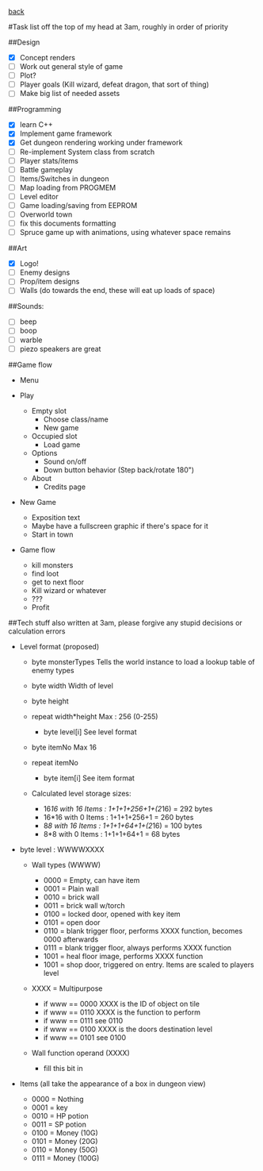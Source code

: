 [back](./README.md)

#Task list
off the top of my head at 3am, roughly in order of priority

##Design
- [x] Concept renders
- [ ]  Work out general style of game
- [ ]  Plot?
- [ ]  Player goals (Kill wizard, defeat dragon, that sort of thing)
- [ ]  Make big list of needed assets

##Programming
- [x] learn C++
- [x] Implement game framework
- [x] Get dungeon rendering working under framework
- [ ]  Re-implement System class from scratch
- [ ]  Player stats/items
- [ ]  Battle gameplay
- [ ]  Items/Switches in dungeon
- [ ]  Map loading from PROGMEM
- [ ]  Level editor
- [ ]  Game loading/saving from EEPROM
- [ ]  Overworld town
- [ ]  fix this documents formatting
- [ ]  Spruce game up with animations, using whatever space remains

##Art
- [x] Logo!
- [ ]  Enemy designs
- [ ]  Prop/item designs
- [ ]  Walls (do towards the end, these will eat up loads of space)

##Sounds:
- [ ] beep
- [ ] boop
- [ ] warble
- [ ] piezo speakers are great

##Game flow
- Menu
- Play
	- Empty slot
		- Choose class/name
		- New game
  - Occupied slot
  	- Load game
  - Options
    - Sound on/off
    - Down button behavior (Step back/rotate 180")
  - About
    - Credits page

- New Game
  - Exposition text
  - Maybe have a fullscreen graphic if there's space for it
  - Start in town

- Game flow
  - kill monsters
  - find loot
  - get to next floor
  - Kill wizard or whatever
  - ???
  - Profit

##Tech stuff
also written at 3am, please forgive any stupid decisions or calculation errors

- Level format (proposed)
  - byte monsterTypes             Tells the world instance to load a lookup table of enemy types    
  - byte width                    Width of level
  - byte height
  - repeat width*height           Max : 256 (0-255)
    - byte level[i]               See level format
  - byte itemNo                   Max 16
  - repeat itemNo
    - byte item[i]                See item format

  - Calculated level storage sizes:
    - 16*16 with 16 Items : 1+1+1+256+1+(2*16) = 292 bytes
    - 16*16 with 0  Items : 1+1+1+256+1        = 260 bytes
    - 8*8 with 16 Items   : 1+1+1+64+1+(2*16)  = 100 bytes
    - 8*8 with 0 Items    : 1+1+1+64+1         = 68 bytes

- byte level : WWWWXXXX
  - Wall types (WWWW)
    - 0000  = Empty, can have item
    - 0001  = Plain wall
    - 0010  = brick wall
    - 0011  = brick wall w/torch
    - 0100  = locked door, opened with key item
    - 0101  = open door
    - 0110  = blank trigger floor, performs XXXX function, becomes 0000 afterwards
    - 0111  = blank trigger floor, always performs XXXX function
    - 1001  = heal floor image, performs XXXX function
    - 1001  = shop door, triggered on entry. Items are scaled to players level

  - XXXX = Multipurpose
    - if www == 0000  XXXX is the ID of object on tile
    - if www == 0110  XXXX is the function to perform
    - if www == 0111  see 0110
    - if www == 0100  XXXX is the doors destination level
    - if www == 0101  see 0100

  - Wall function operand (XXXX)
    - fill this bit in
    
- Items (all take the appearance of a box in dungeon view)
  - 0000  = Nothing
  - 0001  = key
  - 0010  = HP potion
  - 0011  = SP potion
  - 0100  = Money (10G)
  - 0101  = Money (20G)
  - 0110  = Money (50G)
  - 0111  = Money (100G)
